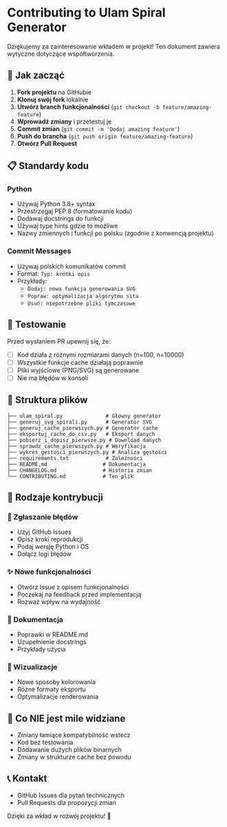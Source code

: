 # Contributing to Ulam Spiral Generator

Dziękujemy za zainteresowanie wkładem w projekt! Ten dokument zawiera wytyczne dotyczące współtworzenia.

## 🚀 Jak zacząć

1. **Fork projektu** na GitHubie
2. **Klonuj swój fork** lokalnie
3. **Utwórz branch funkcjonalności** (`git checkout -b feature/amazing-feature`)
4. **Wprowadź zmiany** i przetestuj je
5. **Commit zmian** (`git commit -m 'Dodaj amazing feature'`)
6. **Push do brancha** (`git push origin feature/amazing-feature`)
7. **Otwórz Pull Request**

## 📋 Standardy kodu

### Python
- Używaj Python 3.8+ syntax
- Przestrzegaj PEP 8 (formatowanie kodu)
- Dodawaj docstrings do funkcji
- Używaj type hints gdzie to możliwe
- Nazwy zmiennych i funkcji po polsku (zgodnie z konwencją projektu)

### Commit Messages
- Używaj polskich komunikatów commit
- Format: `Typ: krótki opis`
- Przykłady:
  - `Dodaj: nowa funkcja generowania SVG`
  - `Popraw: optymalizacja algorytmu sita`
  - `Usuń: niepotrzebne pliki tymczasowe`

## 🧪 Testowanie

Przed wysłaniem PR upewnij się, że:
- [ ] Kod działa z różnymi rozmiarami danych (n=100, n=10000)
- [ ] Wszystkie funkcje cache działają poprawnie
- [ ] Pliki wyjściowe (PNG/SVG) są generowane
- [ ] Nie ma błędów w konsoli

## 📁 Struktura plików

```
├── ulam_spiral.py              # Główny generator
├── generuj_svg_spirali.py      # Generator SVG
├── generuj_cache_pierwszych.py # Generator cache
├── eksportuj_cache_do_csv.py   # Eksport danych
├── pobierz_i_dopisz_pierwsze.py # Download danych
├── sprawdz_cache_pierwszych.py # Weryfikacja
├── wykres_gestosci_pierwszych.py # Analiza gęstości
├── requirements.txt            # Zależności
├── README.md                  # Dokumentacja
├── CHANGELOG.md               # Historia zmian
└── CONTRIBUTING.md            # Ten plik
```

## 🔧 Rodzaje kontrybucji

### 🐛 Zgłaszanie błędów
- Użyj GitHub Issues
- Opisz kroki reprodukcji
- Podaj wersję Python i OS
- Dołącz logi błędów

### ✨ Nowe funkcjonalności
- Otwórz Issue z opisem funkcjonalności
- Poczekaj na feedback przed implementacją
- Rozważ wpływ na wydajność

### 📖 Dokumentacja
- Poprawki w README.md
- Uzupełnienie docstrings
- Przykłady użycia

### 🎨 Wizualizacje
- Nowe sposoby kolorowania
- Różne formaty eksportu
- Optymalizacje renderowania

## 🚫 Co NIE jest mile widziane

- Zmiany łamiące kompatybilność wstecz
- Kod bez testowania
- Dodawanie dużych plików binarnych
- Zmiany w strukturze cache bez powodu

## 📞 Kontakt

- GitHub Issues dla pytań technicznych
- Pull Requests dla propozycji zmian

Dzięki za wkład w rozwój projektu! 🙏